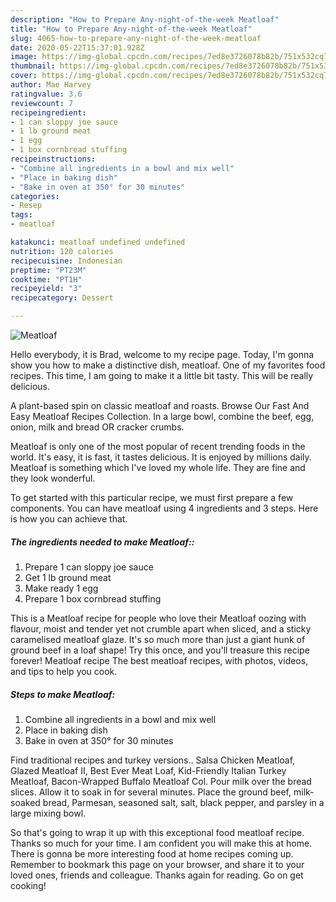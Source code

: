 ```yaml
---
description: "How to Prepare Any-night-of-the-week Meatloaf"
title: "How to Prepare Any-night-of-the-week Meatloaf"
slug: 4065-how-to-prepare-any-night-of-the-week-meatloaf
date: 2020-05-22T15:37:01.928Z
image: https://img-global.cpcdn.com/recipes/7ed8e3726078b82b/751x532cq70/meatloaf-recipe-main-photo.jpg
thumbnail: https://img-global.cpcdn.com/recipes/7ed8e3726078b82b/751x532cq70/meatloaf-recipe-main-photo.jpg
cover: https://img-global.cpcdn.com/recipes/7ed8e3726078b82b/751x532cq70/meatloaf-recipe-main-photo.jpg
author: Mae Harvey
ratingvalue: 3.6
reviewcount: 7
recipeingredient:
- 1 can sloppy joe sauce
- 1 lb ground meat
- 1 egg
- 1 box cornbread stuffing
recipeinstructions:
- "Combine all ingredients in a bowl and mix well"
- "Place in baking dish"
- "Bake in oven at 350° for 30 minutes"
categories:
- Resep
tags:
- meatloaf

katakunci: meatloaf undefined undefined
nutrition: 120 calories
recipecuisine: Indonesian
preptime: "PT23M"
cooktime: "PT1H"
recipeyield: "3"
recipecategory: Dessert

---
```



![Meatloaf](https://img-global.cpcdn.com/recipes/7ed8e3726078b82b/751x532cq70/meatloaf-recipe-main-photo.jpg)

Hello everybody, it is Brad, welcome to my recipe page. Today, I'm gonna show you how to make a distinctive dish, meatloaf. One of my favorites food recipes. This time, I am going to make it a little bit tasty. This will be really delicious.

A plant-based spin on classic meatloaf and roasts. Browse Our Fast And Easy Meatloaf Recipes Collection. In a large bowl, combine the beef, egg, onion, milk and bread OR cracker crumbs.

Meatloaf is only one of the most popular of recent trending foods in the world. It's easy, it is fast, it tastes delicious. It is enjoyed by millions daily. Meatloaf is something which I've loved my whole life. They are fine and they look wonderful.


To get started with this particular recipe, we must first prepare a few components. You can have meatloaf using 4 ingredients and 3 steps. Here is how you can achieve that.

##### The ingredients needed to make Meatloaf::

1. Prepare 1 can sloppy joe sauce
1. Get 1 lb ground meat
1. Make ready 1 egg
1. Prepare 1 box cornbread stuffing


This is a Meatloaf recipe for people who love their Meatloaf oozing with flavour, moist and tender yet not crumble apart when sliced, and a sticky caramelised meatloaf glaze. It&#39;s so much more than just a giant hunk of ground beef in a loaf shape! Try this once, and you&#39;ll treasure this recipe forever! Meatloaf recipe The best meatloaf recipes, with photos, videos, and tips to help you cook. 

##### Steps to make Meatloaf:

1. Combine all ingredients in a bowl and mix well
1. Place in baking dish
1. Bake in oven at 350° for 30 minutes


Find traditional recipes and turkey versions.. Salsa Chicken Meatloaf, Glazed Meatloaf II, Best Ever Meat Loaf, Kid-Friendly Italian Turkey Meatloaf, Bacon-Wrapped Buffalo Meatloaf Col. Pour milk over the bread slices. Allow it to soak in for several minutes. Place the ground beef, milk-soaked bread, Parmesan, seasoned salt, salt, black pepper, and parsley in a large mixing bowl. 

So that's going to wrap it up with this exceptional food meatloaf recipe. Thanks so much for your time. I am confident you will make this at home. There is gonna be more interesting food at home recipes coming up. Remember to bookmark this page on your browser, and share it to your loved ones, friends and colleague. Thanks again for reading. Go on get cooking!
